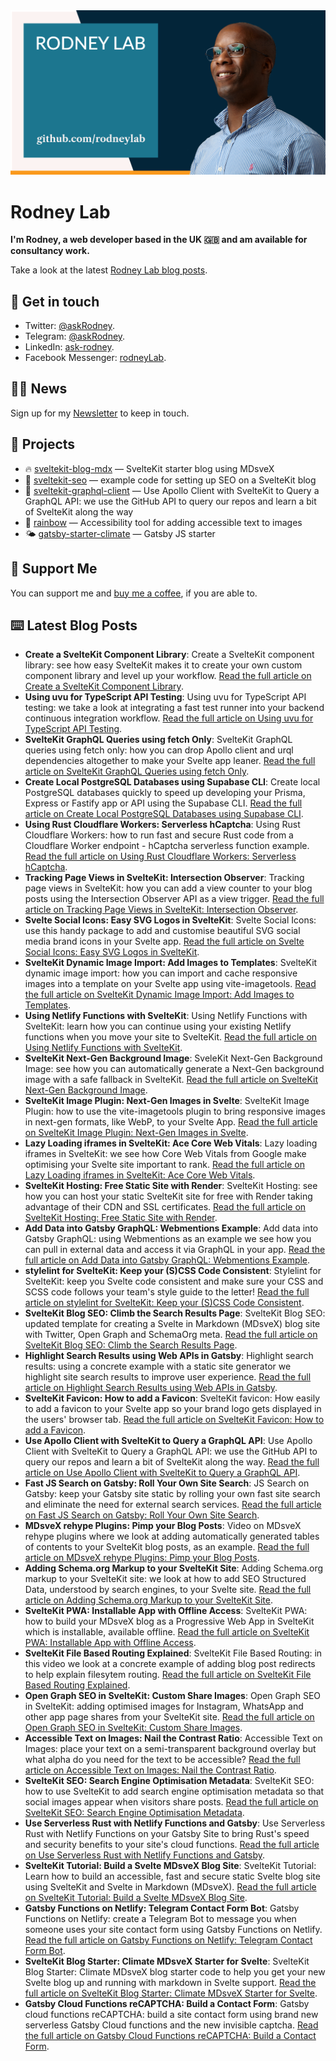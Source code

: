 <picture>
  <source srcset="./images/rodneylab-github.avif" type="image/avif">
  <source srcset="./images/rodneylab-github.webp" type="image/webp">
  <img src="./images/rodneylab-github.png" alt="Rodney Lab Github banner">
</picture>

# Rodney Lab
**I'm Rodney, a web developer based in the UK 🇬🇧 and am available for consultancy work.**

<!--
Take a look at the latest <a aria-label="See latest Rodney Lab projects" href="https://rodneylab.com/projects/" rel="noopener">Rodney Lab projects</a>.
-->

Take a look at the latest <a aria-label="See latest Rodney Lab projects" href="https://rodneylab.com/blog/" rel="noopener">Rodney Lab blog posts</a>.

## 📱 Get in touch

- Twitter: <a aria-label="Direct message Rodney Lab on twitter" href="https://twitter.com/messages/compose?recipient_id=1323579817258831875" target="_blank" rel="nofollow noopener noreferrer">@askRodney</a>.
- Telegram: <a aria-label="Direct message Rodney Lab on Telegram" href="https://t.me/askRodney" target="_blank" rel="nofollow noopener noreferrer">@askRodney</a>.
- LinkedIn: <a aria-label="Direct message Rodney Lab on LinkedIn" href="https://uk.linkedin.com/in/ask-rodney" target="_blank" rel="nofollow noopener noreferrer">ask-rodney</a>.
- Facebook Messenger: <a aria-label="Direct message Rodney Lab on Facebook" href="https://m.me/rodneyLab" target="_blank" rel="nofollow noopener noreferrer">rodneyLab</a>.

## 🧑🏽 News

Sign up for my <a aria-label="Sign up the the Rodney Lab newsletter" href="https://rodneylab.com/about/#newsletter" rel="noopener">Newsletter</a> to keep in touch.


## 🔩 Projects

- 🔥 [sveltekit-blog-mdx](https://github.com/rodneylab/sveltekit-blog-mdx) &mdash; SvelteKit starter blog using MDsveX
- 🤖 [sveltekit-seo](https://github.com/rodneylab/sveltekit-seo) &mdash; example code for setting up SEO on a SvelteKit blog
- 🚀 [sveltekit-graphql-client](https://github.com/rodneylab/sveltekit-graphql-github) &mdash; Use Apollo Client with SvelteKit to Query a GraphQL API: we use the GitHub API to query our repos and learn a bit of SvelteKit along the way 
- 🌈 [rainbow](https://github.com/rodneylab/rainbow) &mdash; Accessibility tool for adding accessible text to images
- 🌤 [gatsby-starter-climate](https://github.com/rodneylab/gatsby-starter-climate) &mdash; Gatsby JS starter

## 💙 Support Me

You can support me and <a aria-label="Support Rodney Lab via by me a coffee" href="https://rodneylab.com/giving/" rel="noopener">buy me a coffee</a>, if you are able to.

## ⌨️ Latest Blog Posts


<!-- BLOG-POST-LIST:START -->
- **Create a SvelteKit Component Library**: Create a SvelteKit component library: see how easy SvelteKit makes it to create your own custom component library and level up your workflow. <a aria-label="Read Rodney Lab post on Create a SvelteKit Component Library" href="https://rodneylab.com/create-sveltekit-component-library/" rel="noopener">Read the full article on Create a SvelteKit Component Library</a>.
- **Using uvu for TypeScript API Testing**: Using uvu for TypeScript API testing: we take a look at integrating a fast test runner into your backend continuous integration workflow. <a aria-label="Read Rodney Lab post on Using uvu for TypeScript API Testing" href="https://rodneylab.com/using-uvu-typescript-api-testing/" rel="noopener">Read the full article on Using uvu for TypeScript API Testing</a>.
- **SvelteKit GraphQL Queries using fetch Only**: SvelteKit GraphQL queries using fetch only: how you can drop Apollo client and urql dependencies altogether to make your Svelte app leaner. <a aria-label="Read Rodney Lab post on SvelteKit GraphQL Queries using fetch Only" href="https://rodneylab.com/sveltekit-graphql-queries-fetch/" rel="noopener">Read the full article on SvelteKit GraphQL Queries using fetch Only</a>.
- **Create Local PostgreSQL Databases using Supabase CLI**: Create local PostgreSQL databases quickly to speed up developing your Prisma, Express or Fastify app or API using the Supabase CLI. <a aria-label="Read Rodney Lab post on Create Local PostgreSQL Databases using Supabase CLI" href="https://rodneylab.com/create-local-postgresql-databases-supabase/" rel="noopener">Read the full article on Create Local PostgreSQL Databases using Supabase CLI</a>.
- **Using Rust Cloudflare Workers: Serverless hCaptcha**: Using Rust Cloudflare Workers: how to run fast and secure Rust code from a Cloudflare Worker endpoint - hCaptcha serverless function example. <a aria-label="Read Rodney Lab post on Using Rust Cloudflare Workers: Serverless hCaptcha" href="https://rodneylab.com/using-rust-cloudflare-workers/" rel="noopener">Read the full article on Using Rust Cloudflare Workers: Serverless hCaptcha</a>.
- **Tracking Page Views in SvelteKit: Intersection Observer**: Tracking page views in SvelteKit: how you can add a view counter to your blog posts using the Intersection Observer API as a view trigger. <a aria-label="Read Rodney Lab post on Tracking Page Views in SvelteKit: Intersection Observer" href="https://rodneylab.com/tracking-page-views-sveltekit/" rel="noopener">Read the full article on Tracking Page Views in SvelteKit: Intersection Observer</a>.
- **Svelte Social Icons: Easy SVG Logos in SvelteKit**: Svelte Social Icons: use this handy package to add and customise beautiful SVG social media brand icons in your Svelte app. <a aria-label="Read Rodney Lab post on Svelte Social Icons: Easy SVG Logos in SvelteKit" href="https://rodneylab.com/svelte-social-icons/" rel="noopener">Read the full article on Svelte Social Icons: Easy SVG Logos in SvelteKit</a>.
- **SvelteKit Dynamic Image Import: Add Images to Templates**: SvelteKit dynamic image import: how you can import and cache responsive images into a template on your Svelte app using vite-imagetools. <a aria-label="Read Rodney Lab post on SvelteKit Dynamic Image Import: Add Images to Templates" href="https://rodneylab.com/sveltekit-dynamic-image-import/" rel="noopener">Read the full article on SvelteKit Dynamic Image Import: Add Images to Templates</a>.
- **Using Netlify Functions with SvelteKit**: Using Netlify Functions with SvelteKit: learn how you can continue using your existing Netlify functions when you move your site to SvelteKit. <a aria-label="Read Rodney Lab post on Using Netlify Functions with SvelteKit" href="https://rodneylab.com/using-netlify-functions-sveltekit/" rel="noopener">Read the full article on Using Netlify Functions with SvelteKit</a>.
- **SvelteKit Next-Gen Background Image**: SveleKit Next-Gen Background Image: see how you can automatically generate a Next-Gen background image with a safe fallback in SvelteKit. <a aria-label="Read Rodney Lab post on SvelteKit Next-Gen Background Image" href="https://rodneylab.com/sveltekit-next-gen-background-image/" rel="noopener">Read the full article on SvelteKit Next-Gen Background Image</a>.
- **SvelteKit Image Plugin: Next-Gen Images in Svelte**: SvelteKit Image Plugin: how to use the vite-imagetools plugin to bring responsive images in next-gen formats, like WebP, to your Svelte App. <a aria-label="Read Rodney Lab post on SvelteKit Image Plugin: Next-Gen Images in Svelte" href="https://rodneylab.com/sveltekit-image-plugin/" rel="noopener">Read the full article on SvelteKit Image Plugin: Next-Gen Images in Svelte</a>.
- **Lazy Loading iframes in SvelteKit: Ace Core Web Vitals**: Lazy loading iframes in SvelteKit: we see how Core Web Vitals from Google make optimising your Svelte site important to rank. <a aria-label="Read Rodney Lab post on Lazy Loading iframes in SvelteKit: Ace Core Web Vitals" href="https://rodneylab.com/lazy-loading-iframes-sveltekit/" rel="noopener">Read the full article on Lazy Loading iframes in SvelteKit: Ace Core Web Vitals</a>.
- **SvelteKit Hosting: Free Static Site with Render**: SvelteKit Hosting: see how you can host your static SvelteKit site for free with Render taking advantage of their CDN and SSL certificates. <a aria-label="Read Rodney Lab post on SvelteKit Hosting: Free Static Site with Render" href="https://rodneylab.com/sveltekit-hosting/" rel="noopener">Read the full article on SvelteKit Hosting: Free Static Site with Render</a>.
- **Add Data into Gatsby GraphQL: Webmentions Example**: Add data into Gatsby GraphQL: using Webmentions as an example we see how you can pull in external data and access it via GraphQL in your app. <a aria-label="Read Rodney Lab post on Add Data into Gatsby GraphQL: Webmentions Example" href="https://rodneylab.com/add-data-gatsby-graphql/" rel="noopener">Read the full article on Add Data into Gatsby GraphQL: Webmentions Example</a>.
- **stylelint for SvelteKit: Keep your (S)CSS Code Consistent**: Stylelint for SvelteKit: keep you Svelte code consistent and make sure your CSS and SCSS code follows your team's style guide to the letter! <a aria-label="Read Rodney Lab post on stylelint for SvelteKit: Keep your (S)CSS Code Consistent" href="https://rodneylab.com/stylelint-sveltekit/" rel="noopener">Read the full article on stylelint for SvelteKit: Keep your (S)CSS Code Consistent</a>.
- **SvelteKit Blog SEO: Climb the Search Results Page**: SvelteKit Blog SEO: updated template for creating a Svelte in Markdown (MDsveX) blog site with Twitter, Open Graph and SchemaOrg meta. <a aria-label="Read Rodney Lab post on SvelteKit Blog SEO: Climb the Search Results Page" href="https://rodneylab.com/sveltekit-blog-seo/" rel="noopener">Read the full article on SvelteKit Blog SEO: Climb the Search Results Page</a>.
- **Highlight Search Results using Web APIs in Gatsby**: Highlight search results: using a concrete example with a static site generator we highlight site search results to improve user experience. <a aria-label="Read Rodney Lab post on Highlight Search Results using Web APIs in Gatsby" href="https://rodneylab.com/highlight-search-results/" rel="noopener">Read the full article on Highlight Search Results using Web APIs in Gatsby</a>.
- **SvelteKit Favicon: How to add a Favicon**: SvelteKit favicon: How easily to add a favicon to your Svelte app so your brand logo gets displayed in the users' browser tab. <a aria-label="Read Rodney Lab post on SvelteKit Favicon: How to add a Favicon" href="https://rodneylab.com/sveltekit-favicon/" rel="noopener">Read the full article on SvelteKit Favicon: How to add a Favicon</a>.
- **Use Apollo Client with SvelteKit to Query a GraphQL API**: Use Apollo Client with SvelteKit to Query a GraphQL API: we use the GitHub API to query our repos and learn a bit of SvelteKit along the way. <a aria-label="Read Rodney Lab post on Use Apollo Client with SvelteKit to Query a GraphQL API" href="https://rodneylab.com/use-apollo-client-sveltekit/" rel="noopener">Read the full article on Use Apollo Client with SvelteKit to Query a GraphQL API</a>.
- **Fast JS Search on Gatsby: Roll Your Own Site Search**: JS Search on Gatsby: keep your Gatsby site static by rolling your own fast site search  and eliminate the need for external search services. <a aria-label="Read Rodney Lab post on Fast JS Search on Gatsby: Roll Your Own Site Search" href="https://rodneylab.com/js-search-gatsby/" rel="noopener">Read the full article on Fast JS Search on Gatsby: Roll Your Own Site Search</a>.
- **MDsveX rehype Plugins: Pimp your Blog Posts**: Video on MDsveX rehype plugins where we look at adding automatically generated tables of contents to your SvelteKit blog posts, as an example. <a aria-label="Read Rodney Lab post on MDsveX rehype Plugins: Pimp your Blog Posts" href="https://rodneylab.com/mdsvex-rehype-plugins/" rel="noopener">Read the full article on MDsveX rehype Plugins: Pimp your Blog Posts</a>.
- **Adding Schema.org Markup to your SvelteKit Site**: Adding Schema.org markup to your SvelteKit site: we look at how to add SEO Structured Data, understood by search engines, to your Svelte site. <a aria-label="Read Rodney Lab post on Adding Schema.org Markup to your SvelteKit Site" href="https://rodneylab.com/adding-schema-org-markup-to-sveltekit-site/" rel="noopener">Read the full article on Adding Schema.org Markup to your SvelteKit Site</a>.
- **SvelteKit PWA: Installable App with Offline Access**: SvelteKit PWA: how to build your MDsveX blog as a Progressive Web App in SvelteKit which is installable, available offline. <a aria-label="Read Rodney Lab post on SvelteKit PWA: Installable App with Offline Access" href="https://rodneylab.com/sveltekit-pwa/" rel="noopener">Read the full article on SvelteKit PWA: Installable App with Offline Access</a>.
- **SvelteKit File Based Routing Explained**: SvelteKit File Based Routing: in this video we look at a concrete example of adding blog post redirects to help explain filesytem routing. <a aria-label="Read Rodney Lab post on SvelteKit File Based Routing Explained" href="https://rodneylab.com/sveltekit-file-based-routing/" rel="noopener">Read the full article on SvelteKit File Based Routing Explained</a>.
- **Open Graph SEO in SvelteKit: Custom Share Images**: Open Graph SEO in SvelteKit: adding optimised images for Instagram, WhatsApp and other app page shares from your SvelteKit site. <a aria-label="Read Rodney Lab post on Open Graph SEO in SvelteKit: Custom Share Images" href="https://rodneylab.com/open-graph-seo-sveltekit/" rel="noopener">Read the full article on Open Graph SEO in SvelteKit: Custom Share Images</a>.
- **Accessible Text on Images: Nail the Contrast Ratio**: Accessible Text on Images: place your text on a semi-transparent background overlay but what alpha do you need for the text to be accessible? <a aria-label="Read Rodney Lab post on Accessible Text on Images: Nail the Contrast Ratio" href="https://rodneylab.com/accessible-text-on-images/" rel="noopener">Read the full article on Accessible Text on Images: Nail the Contrast Ratio</a>.
- **SvelteKit SEO:  Search Engine Optimisation Metadata**: SvelteKit SEO: how to use SvelteKit to add search engine optimisation metadata so that social images appear when visitors share posts. <a aria-label="Read Rodney Lab post on SvelteKit SEO:  Search Engine Optimisation Metadata" href="https://rodneylab.com/sveltekit-seo/" rel="noopener">Read the full article on SvelteKit SEO:  Search Engine Optimisation Metadata</a>.
- **Use Serverless Rust with Netlify Functions and Gatsby**: Use Serverless Rust with Netlify Functions on your Gatsby Site to bring Rust's speed and security benefits to your site's cloud functions. <a aria-label="Read Rodney Lab post on Use Serverless Rust with Netlify Functions and Gatsby" href="https://rodneylab.com/use-serverless-rust-with-netlify-functions/" rel="noopener">Read the full article on Use Serverless Rust with Netlify Functions and Gatsby</a>.
- **SvelteKit Tutorial: Build a Svelte MDsveX Blog Site**: SvelteKit Tutorial: Learn how to build an accessible, fast and secure static Svelte blog site using SvelteKit and Svelte in Markdown (MDsveX). <a aria-label="Read Rodney Lab post on SvelteKit Tutorial: Build a Svelte MDsveX Blog Site" href="https://rodneylab.com/sveltekit-tutorial-mdsvex-blog-site/" rel="noopener">Read the full article on SvelteKit Tutorial: Build a Svelte MDsveX Blog Site</a>.
- **Gatsby Functions on Netlify: Telegram Contact Form Bot**: Gatsby Functions on Netlify: create a Telegram Bot to message you when someone uses your site contact form using Gatsby Functions on Netlify. <a aria-label="Read Rodney Lab post on Gatsby Functions on Netlify: Telegram Contact Form Bot" href="https://rodneylab.com/gatsby-functions-netlify/" rel="noopener">Read the full article on Gatsby Functions on Netlify: Telegram Contact Form Bot</a>.
- **SvelteKit Blog Starter: Climate MDsveX Starter for Svelte**: SvelteKit Blog Starter: Climate MDsveX blog starter code to help you get your new Svelte blog up and running with markdown in Svelte support. <a aria-label="Read Rodney Lab post on SvelteKit Blog Starter: Climate MDsveX Starter for Svelte" href="https://rodneylab.com/sveltekit-blog-starter/" rel="noopener">Read the full article on SvelteKit Blog Starter: Climate MDsveX Starter for Svelte</a>.
- **Gatsby Cloud Functions reCAPTCHA: Build a Contact Form**: Gatsby cloud functions reCAPTCHA: build a site contact form using brand new serverless Gatsby Cloud functions and the new invisible captcha. <a aria-label="Read Rodney Lab post on Gatsby Cloud Functions reCAPTCHA: Build a Contact Form" href="https://rodneylab.com/gatsby-cloud-functions-recaptcha/" rel="noopener">Read the full article on Gatsby Cloud Functions reCAPTCHA: Build a Contact Form</a>.<!-- BLOG-POST-LIST:END -->
